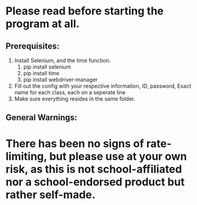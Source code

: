 # Please read before starting the program at all.

## Prerequisites:
1. Install Selenium, and the time function. 
    1. pip install selenium
    2. pip install time
    3. pip install webdriver-manager
2. Fill out the config with your respective information, ID, password, Exact name for each class, each on a seperate line
3. Make sure everything resides in the same folder.

## General Warnings:
# There has been no signs of rate-limiting, but please use at your own risk, as this is not school-affiliated nor a school-endorsed product but rather self-made.